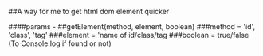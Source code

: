 ##A way for me to get html dom element quicker

####params -
##getElement(method, element, boolean)
###method = 'id', 'class', 'tag' 
###element = 'name of id/class/tag
###boolean = true/false (To Console.log if found or not)